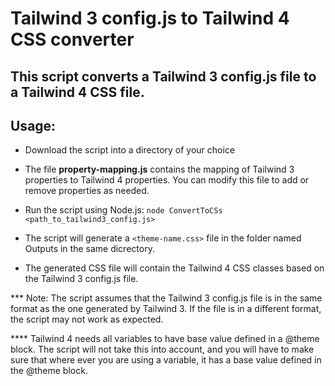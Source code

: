 # Tailwind 3 config.js to Tailwind 4 CSS converter
## This script converts a Tailwind 3 config.js file to a Tailwind 4 CSS file.

## Usage:
- Download the script into a directory of your choice
- The file **property-mapping.js** contains the mapping of Tailwind 3 properties to Tailwind 4 properties. You can modify this file to add or remove properties as needed.
- Run the script using Node.js: `node ConvertToCSs <path_to_tailwind3_config.js>`
- The script will generate a `<theme-name.css>` file in the folder named Outputs in the same dicrectory.

- The generated CSS file will contain the Tailwind 4 CSS classes based on the Tailwind 3 config.js file.

*** Note: The script assumes that the Tailwind 3 config.js file is in the same format as the one generated by Tailwind 3. If the file is in a different format, the script may not work as expected.

**** Tailwind 4 needs all variables to have base value defined in a @theme block. The script will not take this into account, and you will have to make sure that where ever you are using a variable, it has a base value defined in the @theme block.